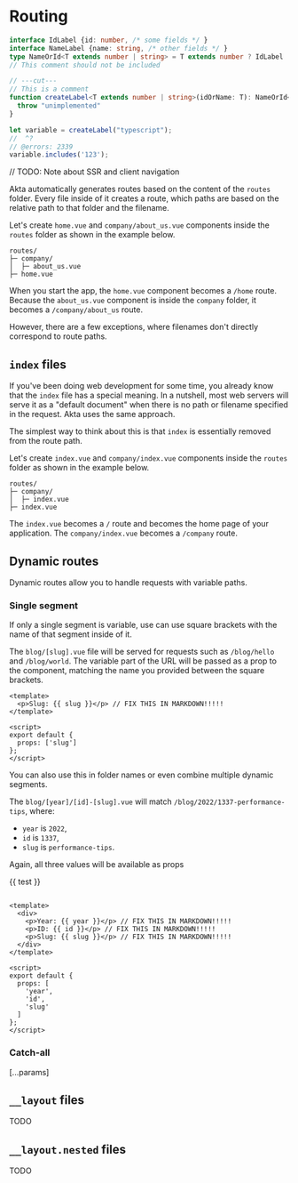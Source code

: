 # Routing

```ts twoslash title="test" { 2-4 }
interface IdLabel {id: number, /* some fields */ }
interface NameLabel {name: string, /* other fields */ }
type NameOrId<T extends number | string> = T extends number ? IdLabel : NameLabel;
// This comment should not be included

// ---cut---
// This is a comment
function createLabel<T extends number | string>(idOrName: T): NameOrId<T> {
  throw "unimplemented"
}

let variable = createLabel("typescript");
//  ^?
// @errors: 2339
variable.includes('123');
```

// TODO: Note about SSR and client navigation

Akta automatically generates routes based on the content of the `routes` folder. Every file inside of it creates a route, which paths are based on the relative path to that folder and the filename.

Let's create `home.vue` and `company/about_us.vue` components inside the `routes` folder as shown in the example below.

```text title="test"
routes/
├─ company/
│  ├─ about_us.vue
├─ home.vue
```

When you start the app, the `home.vue` component becomes a `/home` route. Because the `about_us.vue` component is inside the `company` folder, it becomes a `/company/about_us` route.

However, there are a few exceptions, where filenames don't directly correspond to route paths.

## `index` files

If you've been doing web development for some time, you already know that the `index` file has a special meaning. In a nutshell, most web servers will serve it as a "default document" when there is no path or filename specified in the request. Akta uses the same approach.

The simplest way to think about this is that `index` is essentially removed from the route path.

Let's create `index.vue` and `company/index.vue` components inside the `routes` folder as shown in the example below.

```text
routes/
├─ company/
│  ├─ index.vue
├─ index.vue
```

The `index.vue` becomes a `/` route and becomes the home page of your application. The `company/index.vue` becomes a `/company` route.

## Dynamic routes

Dynamic routes allow you to handle requests with variable paths.

### Single segment

If only a single segment is variable, use can use square brackets with the name of that segment inside of it.

The `blog/[slug].vue` file will be served for requests such as `/blog/hello` and `/blog/world`. The variable part of the URL will be passed as a prop to the component, matching the name you provided between the square brackets.

```vue title="blog/[slug].vue"
<template>
  <p>Slug: {{ slug }}</p> // FIX THIS IN MARKDOWN!!!!!
</template>

<script>
export default {
  props: ['slug']
};
</script>
```

You can also use this in folder names or even combine multiple dynamic segments.

The `blog/[year]/[id]-[slug].vue` will match `/blog/2022/1337-performance-tips`, where:

* `year` is `2022`,
* `id` is `1337`,
* `slug` is `performance-tips`.

Again, all three values will be available as props

{{ test }}

```vue title="blog/[year]/[id]-[slug].vue"

<template>
  <div>
    <p>Year: {{ year }}</p> // FIX THIS IN MARKDOWN!!!!!
    <p>ID: {{ id }}</p> // FIX THIS IN MARKDOWN!!!!!
    <p>Slug: {{ slug }}</p> // FIX THIS IN MARKDOWN!!!!!
  </div>
</template>

<script>
export default {
  props: [
    'year',
    'id',
    'slug'
  ]
};
</script>
```

### Catch-all

[...params]

## `__layout` files

TODO

## `__layout.nested` files

TODO
